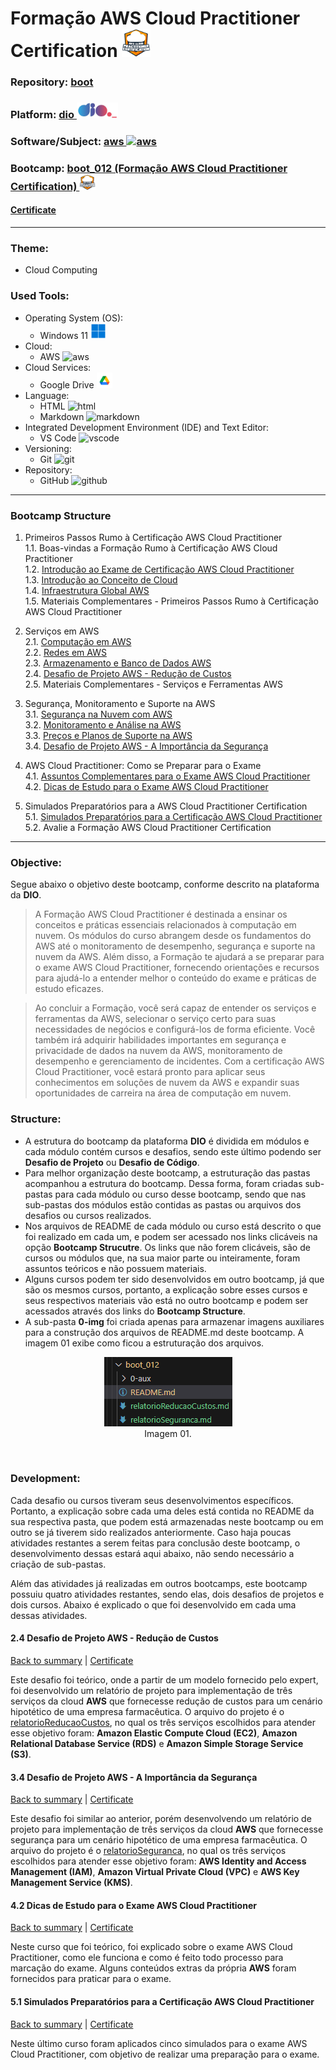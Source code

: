 # Formação AWS Cloud Practitioner Certification   <img src="./0-aux/logo_boot.png" alt="boot_012" width="auto" height="45">

### Repository: [boot](../../../)   
### Platform: <a href="../../">dio   <img src="https://github.com/PedroHeeger/main/blob/main/0-aux/logos/plataforma/dio.jpeg" alt="dio" width="auto" height="25"></a>   
### Software/Subject: <a href="../">aws    <img src="https://cdn.jsdelivr.net/gh/devicons/devicon@latest/icons/amazonwebservices/amazonwebservices-original-wordmark.svg" alt="aws" width="auto" height="25"></a>
### Bootcamp: <a href="./">boot_012 (Formação AWS Cloud Practitioner Certification)   <img src="./0-aux/logo_boot.png" alt="boot_012" width="auto" height="25"></a>

#### <a href="https://github.com/PedroHeeger/main/blob/main/cert_ti/03-conclu/cloud/aws/(23-10-06)_Cert_Formacao_AWS_Cloud_Practitioner_Certification_PH_DIO.pdf">Certificate</a>

---

### Theme:
- Cloud Computing

### Used Tools:
- Operating System (OS): 
  - Windows 11 <img src="https://github.com/PedroHeeger/main/blob/main/0-aux/logos/software/windows11.png" alt="windows11" width="auto" height="25">
- Cloud:
  - AWS <img src="https://cdn.jsdelivr.net/gh/devicons/devicon@latest/icons/amazonwebservices/amazonwebservices-original-wordmark.svg" alt="aws" width="auto" height="25">
- Cloud Services:
  - Google Drive <img src="https://github.com/PedroHeeger/main/blob/main/0-aux/logos/software/google_drive.png" alt="google_drive" width="auto" height="25">
- Language:
  - HTML   <img src="https://cdn.jsdelivr.net/gh/devicons/devicon/icons/html5/html5-original.svg" alt="html" width="auto" height="25">
  - Markdown   <img src="https://cdn.jsdelivr.net/gh/devicons/devicon/icons/markdown/markdown-original.svg" alt="markdown" width="auto" height="25">
- Integrated Development Environment (IDE) and Text Editor:
  - VS Code   <img src="https://cdn.jsdelivr.net/gh/devicons/devicon/icons/vscode/vscode-original.svg" alt="vscode" width="auto" height="25">
- Versioning: 
  - Git   <img src="https://cdn.jsdelivr.net/gh/devicons/devicon/icons/git/git-original.svg" alt="git" width="auto" height="25">
- Repository:
  - GitHub   <img src="https://cdn.jsdelivr.net/gh/devicons/devicon/icons/github/github-original.svg" alt="github" width="auto" height="25">

---

<a name="item0"><h3>Bootcamp Structure</h3></a>

1. Primeiros Passos Rumo à Certificação AWS Cloud Practitioner   
  1.1. Boas-vindas a Formação Rumo à Certificação AWS Cloud Practitioner   
  1.2. [Introdução ao Exame de Certificação AWS Cloud Practitioner](https://github.com/PedroHeeger/boot/tree/main/dio/aws/boot_011/05-certificacao_aws#item5.1)   
  1.3. [Introdução ao Conceito de Cloud](https://github.com/PedroHeeger/boot/tree/main/dio/aws/boot_011/03-aws_foundation#item3.3)   
  1.4. [Infraestrutura Global AWS](https://github.com/PedroHeeger/boot/tree/main/dio/aws/boot_011/03-aws_foundation#item3.4)   
  1.5. Materiais Complementares - Primeiros Passos Rumo à Certificação AWS Cloud Practitioner   

2. Serviços em AWS   
  2.1. [Computação em AWS](https://github.com/PedroHeeger/boot/tree/main/dio/aws/boot_011/03-aws_foundation#item3.5)   
  2.2. [Redes em AWS](https://github.com/PedroHeeger/boot/tree/main/dio/aws/boot_011/03-aws_foundation#item3.8)   
  2.3. [Armazenamento e Banco de Dados AWS](https://github.com/PedroHeeger/boot/tree/main/dio/aws/boot_011/03-aws_foundation#item3.9)   
  2.4. <a href="#item2.4">Desafio de Projeto AWS - Redução de Custos</a>   
  2.5. Materiais Complementares - Serviços e Ferramentas AWS   

3. Segurança, Monitoramento e Suporte na AWS   
  3.1. [Segurança na Nuvem com AWS](https://github.com/PedroHeeger/boot/tree/main/dio/aws/boot_011/04-seguranca#item4.1)   
  3.2. [Monitoramento e Análise na AWS](https://github.com/PedroHeeger/boot/tree/main/dio/aws/boot_011/04-seguranca#item4.2)   
  3.3. [Preços e Planos de Suporte na AWS](https://github.com/PedroHeeger/boot/tree/main/dio/aws/boot_011/04-seguranca#item4.3)   
  3.4. <a href="#item3.4">Desafio de Projeto AWS - A Importância da Segurança</a>   

4. AWS Cloud Practitioner: Como se Preparar para o Exame   
  4.1. [Assuntos Complementares para o Exame AWS Cloud Practitioner](https://github.com/PedroHeeger/boot/tree/main/dio/aws/boot_011/05-certificacao_aws#item5.3)   
  4.2. <a href="#item4.2">Dicas de Estudo para o Exame AWS Cloud Practitioner</a>   

5. Simulados Preparatórios para a AWS Cloud Practitioner Certification   
  5.1. <a href="#item5.1">Simulados Preparatórios para a Certificação AWS Cloud Practitioner</a>   
  5.2. Avalie a Formação AWS Cloud Practitioner Certification   

---

### Objective:
Segue abaixo o objetivo deste bootcamp, conforme descrito na plataforma da **DIO**.
  
>A Formação AWS Cloud Practitioner é destinada a ensinar os conceitos e práticas essenciais relacionados à computação em nuvem. Os módulos do curso abrangem desde os fundamentos do AWS até o monitoramento de desempenho, segurança e suporte na nuvem da AWS. Além disso, a Formação te ajudará a se preparar para o exame AWS Cloud Practitioner, fornecendo orientações e recursos para ajudá-lo a entender melhor o conteúdo do exame e práticas de estudo eficazes.

>Ao concluir a Formação, você será capaz de entender os serviços e ferramentas da AWS, selecionar o serviço certo para suas necessidades de negócios e configurá-los de forma eficiente. Você também irá adquirir habilidades importantes em segurança e privacidade de dados na nuvem da AWS, monitoramento de desempenho e gerenciamento de incidentes. Com a certificação AWS Cloud Practitioner, você estará pronto para aplicar seus conhecimentos em soluções de nuvem da AWS e expandir suas oportunidades de carreira na área de computação em nuvem.

### Structure:
- A estrutura do bootcamp da plataforma **DIO** é dividida em módulos e cada módulo contém cursos e desafios, sendo este último podendo ser **Desafio de Projeto** ou **Desafio de Código**. 
- Para melhor organização deste bootcamp, a estruturação das pastas acompanhou a estrutura do bootcamp. Dessa forma, foram criadas sub-pastas para cada módulo ou curso desse bootcamp, sendo que nas sub-pastas dos módulos estão contidas as pastas ou arquivos dos desafios ou cursos realizados.
- Nos arquivos de README de cada módulo ou curso está descrito o que foi realizado em cada um, e podem ser acessado nos links clicáveis na opção **Bootcamp Strucutre**. Os links que não forem clicáveis, são de cursos ou módulos que, na sua maior parte ou inteiramente, foram assuntos teóricos e não possuem materiais.
- Alguns cursos podem ter sido desenvolvidos em outro bootcamp, já que são os mesmos cursos, portanto, a explicação sobre esses cursos e seus respectivos materiais vão está no outro bootcamp e podem ser acessados através dos links do **Bootcamp Structure**.
- A sub-pasta **0-img** foi criada apenas para armazenar imagens auxiliares para a construção dos arquivos de README.md deste bootcamp. A imagem 01 exibe como ficou a estruturação dos arquivos.

<div align="Center"><figure>
    <img src="./0-aux/img01.png" alt="img01"><br>
    <figcaption>Imagem 01.</figcaption>
</figure></div><br>

### Development:
Cada desafio ou cursos tiveram seus desenvolvimentos específicos. Portanto, a explicação sobre cada uma deles está contida no README da sua respectiva pasta, que podem está armazenadas neste bootcamp ou em outro se já tiverem sido realizados anteriormente. Caso haja poucas atividades restantes a serem feitas para conclusão deste bootcamp, o desenvolvimento dessas estará aqui abaixo, não sendo necessário a criação de sub-pastas.

Além das atividades já realizadas em outros bootcamps, este bootcamp possuiu quatro atividades restantes, sendo elas, dois desafios de projetos e dois cursos. Abaixo é explicado o que foi desenvolvido em cada uma dessas atividades.

<a name="item2.4"><h4>2.4 Desafio de Projeto AWS - Redução de Custos</h4></a>[Back to summary](#item0) | <a href="https://github.com/PedroHeeger/main/blob/main/cert_ti/04-curso/cloud/aws/(23-10-05)_DP_AWS-Reducao_Custos_PH_DIO.pdf">Certificate</a>

Este desafio foi teórico, onde a partir de um modelo fornecido pelo expert, foi desenvolvido um relatório de projeto para implementação de três serviços da cloud **AWS** que fornecesse redução de custos para um cenário hipotético de uma empresa farmacêutica. O arquivo do projeto é o [relatorioReducaoCustos](./relatorioReducaoCustos.md), no qual os três serviços escolhidos para atender esse objetivo foram: **Amazon Elastic Compute Cloud (EC2)**, **Amazon Relational Database Service (RDS)** e **Amazon Simple Storage Service (S3)**.

<a name="item3.4"><h4>3.4 Desafio de Projeto AWS - A Importância da Segurança</h4></a>[Back to summary](#item0) | <a href="https://github.com/PedroHeeger/main/blob/main/cert_ti/04-curso/cloud/aws/(23-10-06)_DP...Importancia...Seguraca_PH_DIO.pdf">Certificate</a>

Este desafio foi similar ao anterior, porém desenvolvendo um relatório de projeto para implementação de três serviços da cloud **AWS** que fornecesse segurança para um cenário hipotético de uma empresa farmacêutica. O arquivo do projeto é o [relatorioSeguranca](./relatorioSeguranca.md), no qual os três serviços escolhidos para atender esse objetivo foram: **AWS Identity and Access Management (IAM)**, **Amazon Virtual Private Cloud (VPC)** e **AWS Key Management Service (KMS)**.

<a name="item4.2"><h4>4.2 Dicas de Estudo para o Exame AWS Cloud Practitioner</h4></a>[Back to summary](#item0) | <a href="https://github.com/PedroHeeger/main/blob/main/cert_ti/04-curso/cloud/aws/(23-10-05)_Dicas...AWS...Cloud_Practitioner_PH_DIO.pdf">Certificate</a>

Neste curso que foi teórico, foi explicado sobre o exame AWS Cloud Practitioner, como ele funciona e como é feito todo processo para marcação do exame. Alguns conteúdos extras da própria **AWS** foram fornecidos para praticar para o exame.

<a name="item5.1"><h4>5.1 Simulados Preparatórios para a Certificação AWS Cloud Practitioner</h4></a>[Back to summary](#item0) | <a href="https://github.com/PedroHeeger/main/blob/main/cert_ti/04-curso/cloud/aws/(23-10-06)_Simulados...Certificacao_AWS_Cloud_Practitioner_PH_DIO.pdf">Certificate</a>

Neste último curso foram aplicados cinco simulados para o exame AWS Cloud Practitioner, com objetivo de realizar uma preparação para o exame.